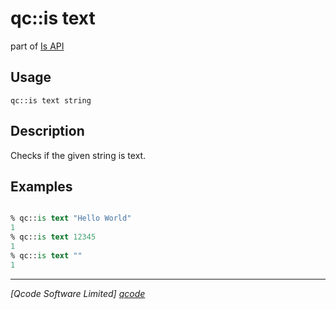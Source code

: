 qc::is text
==============

part of [Is API](../is.md)

Usage
-----
`qc::is text string`

Description
-----------
Checks if the given string is text.

Examples
--------
```tcl

% qc::is text "Hello World"
1
% qc::is text 12345
1
% qc::is text "" 
1
```

----------------------------------
*[Qcode Software Limited] [qcode]*

[qcode]: http://www.qcode.co.uk "Qcode Software"